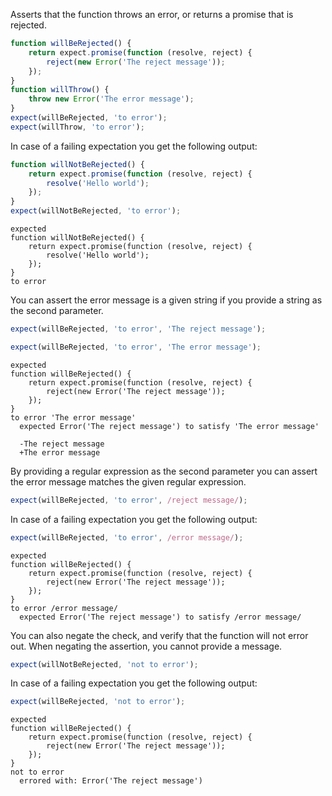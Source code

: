 Asserts that the function throws an error, or returns a promise that
is rejected.

```javascript
function willBeRejected() {
    return expect.promise(function (resolve, reject) {
        reject(new Error('The reject message'));
    });
}
function willThrow() {
    throw new Error('The error message');
}
expect(willBeRejected, 'to error');
expect(willThrow, 'to error');
```

In case of a failing expectation you get the following output:

```javascript
function willNotBeRejected() {
    return expect.promise(function (resolve, reject) {
        resolve('Hello world');
    });
}
expect(willNotBeRejected, 'to error');
```
```output
expected
function willNotBeRejected() {
    return expect.promise(function (resolve, reject) {
        resolve('Hello world');
    });
}
to error
```

You can assert the error message is a given string if you provide a
string as the second parameter.

```javascript
expect(willBeRejected, 'to error', 'The reject message');
```

```javascript
expect(willBeRejected, 'to error', 'The error message');
```

```output
expected
function willBeRejected() {
    return expect.promise(function (resolve, reject) {
        reject(new Error('The reject message'));
    });
}
to error 'The error message'
  expected Error('The reject message') to satisfy 'The error message'

  -The reject message
  +The error message
```

By providing a regular expression as the second parameter you can
assert the error message matches the given regular expression.

```javascript
expect(willBeRejected, 'to error', /reject message/);
```

In case of a failing expectation you get the following output:

```javascript
expect(willBeRejected, 'to error', /error message/);
```

```output
expected
function willBeRejected() {
    return expect.promise(function (resolve, reject) {
        reject(new Error('The reject message'));
    });
}
to error /error message/
  expected Error('The reject message') to satisfy /error message/
```

You can also negate the check, and verify that the function will not
error out. When negating the assertion, you cannot provide a message.

```javascript
expect(willNotBeRejected, 'not to error');
```

In case of a failing expectation you get the following output:

```javascript
expect(willBeRejected, 'not to error');
```
```output
expected
function willBeRejected() {
    return expect.promise(function (resolve, reject) {
        reject(new Error('The reject message'));
    });
}
not to error
  errored with: Error('The reject message')
```
